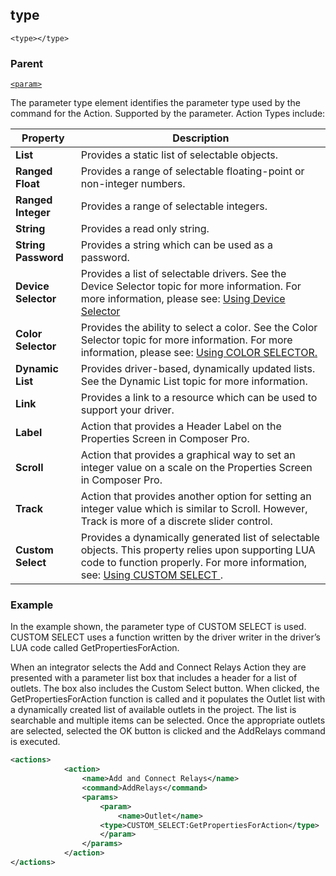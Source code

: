 ## type

`<type></type>`


### Parent

[`<param>`]()


The parameter type element identifies the parameter type used by the command for the Action. Supported by the parameter. Action Types include: 

| Property            | Description                                                                                                                                                                            |
| ------------------- | -------------------------------------------------------------------------------------------------------------------------------------------------------------------------------------- |
| **List**            | Provides a static list of selectable objects.                                                                                                                                          |
| **Ranged Float**    | Provides a range of selectable floating-point or non-integer numbers.                                                                                                                  |
| **Ranged Integer**  | Provides a range of selectable integers.                                                                                                                                               |
| **String**          | Provides a read only string.                                                                                                                                                           |
| **String Password** | Provides a string which can be used as a password.                                                                                                                                     |
| **Device Selector** | Provides a list of selectable drivers. See the Device Selector topic for more information. For more information, please see: [Using Device Selector][2]                                |
| **Color Selector**  | Provides the ability to select a color. See the Color Selector topic for more information. For more information, please see: [Using COLOR SELECTOR.][3]                                |
| **Dynamic List**    | Provides driver-based, dynamically updated lists. See the Dynamic List topic for more information.                                                                                     |
| **Link**            | Provides a link to a resource which can be used to support your driver.                                                                                                                |
| **Label**           | Action that provides a Header Label on the Properties Screen in Composer Pro.                                                                                                          |
| **Scroll**          | Action that provides a graphical way to set an integer value on a scale on the Properties Screen in Composer Pro.                                                                      |
| **Track**           | Action that provides another option  for setting an integer value which is similar to Scroll. However, Track is more of a discrete slider control.                                     |
| **Custom Select**   | Provides a dynamically generated list of selectable objects. This property relies upon supporting LUA code to function properly. For more information, see: [Using CUSTOM SELECT ][4]. |


### Example

In the example shown, the parameter type of CUSTOM SELECT is used. CUSTOM SELECT uses a function written by the driver writer in the driver’s LUA code called GetPropertiesForAction.

When an integrator selects the Add and Connect Relays Action they are presented with a parameter list box that includes a header for a list of outlets. The box also includes the Custom Select button. When clicked, the GetPropertiesForAction function is called and it populates the Outlet list with a dynamically created list of available outlets in the project. The list is searchable and multiple items can be selected. Once the appropriate outlets are selected, selected the OK button is clicked and the AddRelays command is executed.

```xml
<actions>
			<action>
				<name>Add and Connect Relays</name>
				<command>AddRelays</command>
				<params>
					<param>
						<name>Outlet</name>
					<type>CUSTOM_SELECT:GetPropertiesForAction</type>
					</param>
				</params>
			</action>
</actions>
```







[2]:	https://snap-one.github.io/docs-driverworks-fundamentals/#composerpro-the-interface-into-the-sdk-using-the-device-selector-property
[3]:	https://snap-one.github.io/docs-driverworks-fundamentals/#composerpro-the-interface-into-the-sdk-using-the-color-selector-property
[4]:	https://snap-one.github.io/docs-driverworks-fundamentals/#composerpro-the-interface-into-the-sdk-using-the-custom-select-property